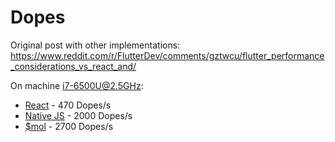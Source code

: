 # Dopes

Original post with other implementations:
https://www.reddit.com/r/FlutterDev/comments/gztwcu/flutter_performance_considerations_vs_react_and/

On machine i7-6500U@2.5GHz:

- [React](https://maxim-saplin.github.io/dopetest_react/) - 470 Dopes/s
- [Native JS](https://maxim-saplin.github.io/dopetest_html/) - 2000 Dopes/s
- [$mol](https://mol.js.org/perf/dopes/-/) - 2700 Dopes/s
